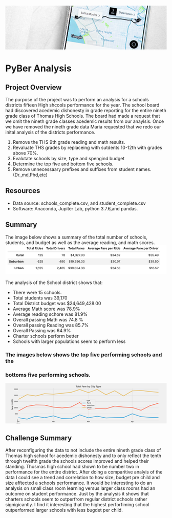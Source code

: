 ![Pyber_analysis_results](/Resources/Pyber.png)

# PyBer Analysis

## Project Overview
The purpose of the project was to perform an analysis for a schools districts fifteen High shcools performance for the year.
The school board had discovered acedemic dishonesty in grade reporting for the entire nineth grade class of Thomas High Schools.
The board had made a request that we omit the nineth grade classes acedemic results from our anaylsis. Once we have removed the 
nineth grade data Maria requested that we redo our inital analysis of the districts performance.

1. Remove the THS 9th grade reading and math results.
2. Revaluate THS grades by replaceing with sutdents 10-12th with grades above 70%.
3. Evalutate schools by size, type and spengind budget
4. Determine the top five and bottom five schools.
5. Remove unnecessaary prefixes and suffixes from student names.(Dr.,md,Phd,etc)


## Resources
- Data source: schools_complete.csv, and student_complete.csv
- Software: Anaconda, Jupiter Lab, python 3.7.6,and pandas.

## Summary
The image below shows a summary of the total number of schools, students, and budget as well as the average
reading, and math scores. 
![Pyber_results](/Resources/Pyber_Ride_Summary.png)

The analysis of the School district shows that:
- There were 15 schools.
- Total students was 39,170
- Total District budget was $24,649,428.00
- Average Math score was 78.9%
- Average reading schore was 81.9%
- Overall passing Math was 74.8 %
- Overall passing Reading was 85.7%
- Overall Passing was 64.9%
- Charter schools perform better
- Schools with larger populations seem to perform less


### The images below shows the top five performing schools and the 
### bottoms five performing schools.
![Pyber_results](/Analysis/Pyber_Fare_summary.png)

## Challenge Summary
After reconfiguring the data to not include the entire nineth grade class of Thomas high school for acedemic dishonesty and to only reflect the tenth through twelfth grade the schools scores improved and helped their standing. Thosmas high school had shown to be number two in performance for the entire district. After doing a comparitive analyis of the data I could see a trend and correlation to how size, budget pre child and size afftected a schools performance. It would be interesting to do an analysis on small class room learning versus larger class rooms had an outcome on student performance. Just by the analysis it shows that charters schools seem to outperfrom regular district schools rather signigicantly. I find it interesting that the highest perforfiming school outperformed larger schools with less bugdet per child. 
